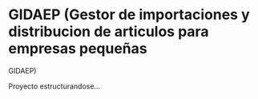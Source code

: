 # GIDAEP (Gestor de importaciones y distribucion de articulos para empresas pequeñas
GIDAEP)

Proyecto estructurandose... 